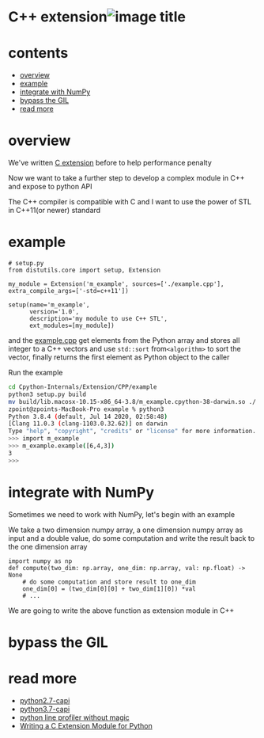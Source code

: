# C++ extension![image title](http://www.zpoint.xyz:8080/count/tag.svg?url=github%2FCPython-Internals/cpp_ext)

# contents

* [overview](#overview)
* [example](#example)
* [integrate with NumPy](#integrate-with-NumPy)
* [bypass the GIL](#bypass-the-GIL)
* [read more](#read-more)

# overview

We've written [C extension](https://github.com/zpoint/CPython-Internals/blob/master/Extension/C/c.md) before to help performance penalty

Now we want to take a further step to develop a complex module in C++ and expose to python API

The C++ compiler is compatible with C and I want to use the power of STL in C++11(or newer) standard

# example

```python3
# setup.py
from distutils.core import setup, Extension

my_module = Extension('m_example', sources=['./example.cpp'], extra_compile_args=['-std=c++11'])

setup(name='m_example',
      version='1.0',
      description='my module to use C++ STL',
      ext_modules=[my_module])
```

and the [example.cpp](https://github.com/zpoint/CPython-Internals/blob/master/Extension/CPP/example/example.cpp) get elements from the Python array and stores all integer to a C++ vectors and use `std::sort` from`<algorithm>` to sort the vector, finally returns the first element as Python object to the caller

Run the example

```bash
cd Cpython-Internals/Extension/CPP/example
python3 setup.py build
mv build/lib.macosx-10.15-x86_64-3.8/m_example.cpython-38-darwin.so ./
zpoint@zpoints-MacBook-Pro example % python3
Python 3.8.4 (default, Jul 14 2020, 02:58:48)
[Clang 11.0.3 (clang-1103.0.32.62)] on darwin
Type "help", "copyright", "credits" or "license" for more information.
>>> import m_example
>>> m_example.example([6,4,3])
3
>>>
```

# integrate with NumPy

Sometimes we need to work with NumPy, let's begin with an example

We take a two dimension numpy array, a one dimension numpy array as input and a double value, do some computation and write  the result back to the one dimension array

```python3
import numpy as np
def compute(two_dim: np.array, one_dim: np.array, val: np.float) -> None
	# do some computation and store result to one_dim
	one_dim[0] = (two_dim[0][0] + two_dim[1][0]) *val 
	# ...
```

We are going to write the above function as extension module in C++



# bypass the GIL

# read more

* [python2.7-capi](https://docs.python.org/2.7/c-api/index.html)
* [python3.7-capi](https://docs.python.org/3.7/c-api/index.html)
* [python line profiler without magic](https://lothiraldan.github.io/2018-02-18-python-line-profiler-without-magic/)
* [Writing a C Extension Module for Python](http://madrury.github.io/jekyll/update/programming/2016/06/20/python-extension-modules.html)
